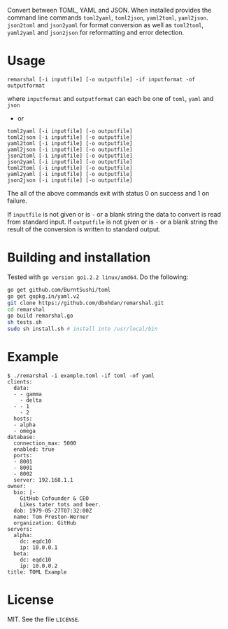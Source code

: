 Convert between TOML, YAML and JSON. When installed provides the command line
commands `toml2yaml`, `toml2json`, `yaml2toml`, `yaml2json`. `json2toml` and
`json2yaml` for format conversion as well as `toml2toml`, `yaml2yaml` and
`json2json` for reformatting and error detection.

# Usage

```
remarshal [-i inputfile] [-o outputfile] -if inputformat -of outputformat
```

where `inputformat` and `outputformat` can each be one of `toml`, `yaml` and
`json`

* or

```
toml2yaml [-i inputfile] [-o outputfile]
toml2json [-i inputfile] [-o outputfile]
yaml2toml [-i inputfile] [-o outputfile]
yaml2json [-i inputfile] [-o outputfile]
json2toml [-i inputfile] [-o outputfile]
json2yaml [-i inputfile] [-o outputfile]
toml2toml [-i inputfile] [-o outputfile]
yaml2yaml [-i inputfile] [-o outputfile]
json2json [-i inputfile] [-o outputfile]
```

The all of the above commands exit with status 0 on success and 1 on failure.

If `inputfile` is not given or is `-` or a blank string the data to convert is
read from standard input. If `outputfile` is not given or is `-` or a blank
string the result of the conversion is written to standard output.

# Building and installation

Tested with `go version go1.2.2 linux/amd64`. Do the following:

```sh
go get github.com/BurntSushi/toml
go get gopkg.in/yaml.v2
git clone https://github.com/dbohdan/remarshal.git
cd remarshal
go build remarshal.go
sh tests.sh
sudo sh install.sh # install into /usr/local/bin
```

# Example

```
$ ./remarshal -i example.toml -if toml -of yaml
clients:
  data:
  - - gamma
    - delta
  - - 1
    - 2
  hosts:
  - alpha
  - omega
database:
  connection_max: 5000
  enabled: true
  ports:
  - 8001
  - 8001
  - 8002
  server: 192.168.1.1
owner:
  bio: |-
    GitHub Cofounder & CEO
    Likes tater tots and beer.
  dob: 1979-05-27T07:32:00Z
  name: Tom Preston-Werner
  organization: GitHub
servers:
  alpha:
    dc: eqdc10
    ip: 10.0.0.1
  beta:
    dc: eqdc10
    ip: 10.0.0.2
title: TOML Example
```

# License

MIT. See the file `LICENSE`.
